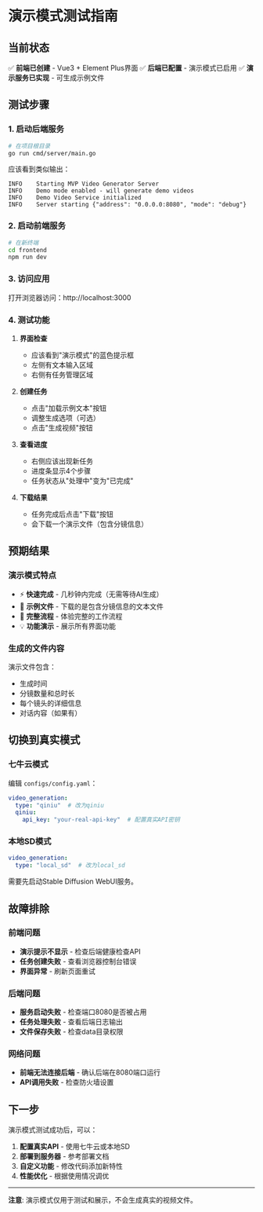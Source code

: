 # 演示模式测试指南

## 当前状态

✅ **前端已创建** - Vue3 + Element Plus界面
✅ **后端已配置** - 演示模式已启用
✅ **演示服务已实现** - 可生成示例文件

## 测试步骤

### 1. 启动后端服务

```bash
# 在项目根目录
go run cmd/server/main.go
```

应该看到类似输出：
```
INFO    Starting MVP Video Generator Server
INFO    Demo mode enabled - will generate demo videos
INFO    Demo Video Service initialized
INFO    Server starting {"address": "0.0.0.0:8080", "mode": "debug"}
```

### 2. 启动前端服务

```bash
# 在新终端
cd frontend
npm run dev
```

### 3. 访问应用

打开浏览器访问：http://localhost:3000

### 4. 测试功能

1. **界面检查**
   - 应该看到"演示模式"的蓝色提示框
   - 左侧有文本输入区域
   - 右侧有任务管理区域

2. **创建任务**
   - 点击"加载示例文本"按钮
   - 调整生成选项（可选）
   - 点击"生成视频"按钮

3. **查看进度**
   - 右侧应该出现新任务
   - 进度条显示4个步骤
   - 任务状态从"处理中"变为"已完成"

4. **下载结果**
   - 任务完成后点击"下载"按钮
   - 会下载一个演示文件（包含分镜信息）

## 预期结果

### 演示模式特点

- ⚡ **快速完成** - 几秒钟内完成（无需等待AI生成）
- 📄 **示例文件** - 下载的是包含分镜信息的文本文件
- 🎯 **完整流程** - 体验完整的工作流程
- 💡 **功能演示** - 展示所有界面功能

### 生成的文件内容

演示文件包含：
- 生成时间
- 分镜数量和总时长
- 每个镜头的详细信息
- 对话内容（如果有）

## 切换到真实模式

### 七牛云模式

编辑 `configs/config.yaml`：

```yaml
video_generation:
  type: "qiniu"  # 改为qiniu
  qiniu:
    api_key: "your-real-api-key"  # 配置真实API密钥
```

### 本地SD模式

```yaml
video_generation:
  type: "local_sd"  # 改为local_sd
```

需要先启动Stable Diffusion WebUI服务。

## 故障排除

### 前端问题

- **演示提示不显示** - 检查后端健康检查API
- **任务创建失败** - 查看浏览器控制台错误
- **界面异常** - 刷新页面重试

### 后端问题

- **服务启动失败** - 检查端口8080是否被占用
- **任务处理失败** - 查看后端日志输出
- **文件保存失败** - 检查data目录权限

### 网络问题

- **前端无法连接后端** - 确认后端在8080端口运行
- **API调用失败** - 检查防火墙设置

## 下一步

演示模式测试成功后，可以：

1. **配置真实API** - 使用七牛云或本地SD
2. **部署到服务器** - 参考部署文档
3. **自定义功能** - 修改代码添加新特性
4. **性能优化** - 根据使用情况调优

---

**注意**: 演示模式仅用于测试和展示，不会生成真实的视频文件。